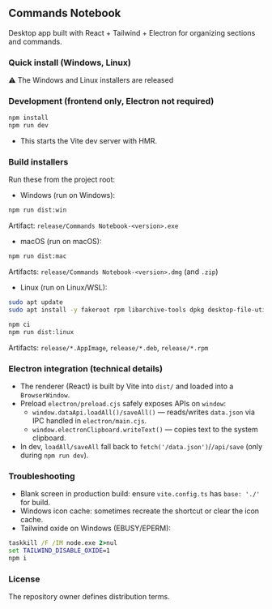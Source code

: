 ## Commands Notebook

Desktop app built with React + Tailwind + Electron for organizing sections and commands. 

### Quick install (Windows, Linux)
⚠️ The Windows and Linux installers are released

### Development (frontend only, Electron not required)
```bash
npm install
npm run dev
```
- This starts the Vite dev server with HMR.

### Build installers

Run these from the project root:
- Windows (run on Windows):
```bash
npm run dist:win
```
Artifact: `release/Commands Notebook-<version>.exe`

- macOS (run on macOS):
```bash
npm run dist:mac
```
Artifacts: `release/Commands Notebook-<version>.dmg` (and `.zip`)

- Linux (run on Linux/WSL):
```bash
sudo apt update
sudo apt install -y fakeroot rpm libarchive-tools dpkg desktop-file-utils

npm ci
npm run dist:linux
```
Artifacts: `release/*.AppImage`, `release/*.deb`, `release/*.rpm`

### Electron integration (technical details)
- The renderer (React) is built by Vite into `dist/` and loaded into a `BrowserWindow`.
- Preload `electron/preload.cjs` safely exposes APIs on `window`:
  - `window.dataApi.loadAll()/saveAll()` — reads/writes `data.json` via IPC handled in `electron/main.cjs`.
  - `window.electronClipboard.writeText()` — copies text to the system clipboard.
- In dev, `loadAll/saveAll` fall back to `fetch('/data.json')`/`/api/save` (only during `npm run dev`).

### Troubleshooting
- Blank screen in production build: ensure `vite.config.ts` has `base: './'` for build.
- Windows icon cache: sometimes recreate the shortcut or clear the icon cache.
- Tailwind oxide on Windows (EBUSY/EPERM):
```bat
taskkill /F /IM node.exe 2>nul
set TAILWIND_DISABLE_OXIDE=1
npm i
```

### License
The repository owner defines distribution terms.
